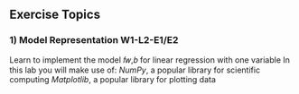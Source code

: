 ## Exercise Topics
### 1) Model Representation W1-L2-E1/E2
Learn to implement the model  𝑓𝑤,𝑏 for linear regression with one variable
In this lab you will make use of:
*NumPy*, a popular library for scientific computing
*Matplotlib*, a popular library for plotting data
